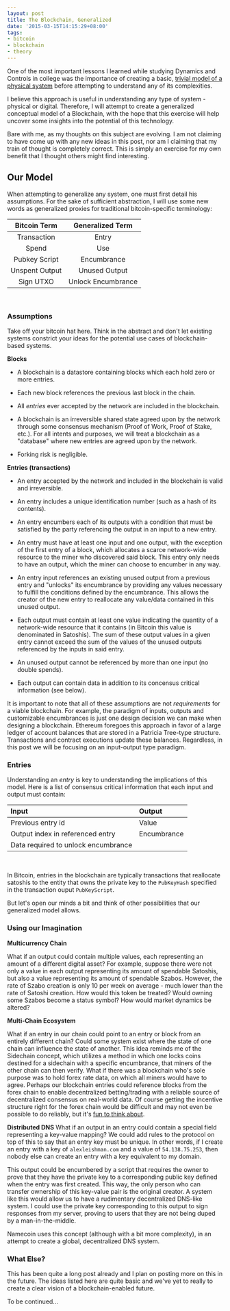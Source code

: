```yaml
---
layout: post
title: The Blockchain, Generalized
date: '2015-03-15T14:15:29+08:00'
tags:
- bitcoin
- blockchain
- theory
---
```


One of the most important lessons I learned while studying Dynamics and Controls in college was the importance of creating a basic, [trivial model of a physical system](http://en.wikipedia.org/wiki/Point_particle) before attempting to understand any of its complexities. 

I believe this approach is useful in understanding any type of system - physical or digital. Therefore, I will attempt to create a generalized conceptual model of a Blockchain, with the hope that this exercise will help uncover some insights into the potential of this technology.

Bare with me, as my thoughts on this subject are evolving. I am not claiming to have come up with any new ideas in this post, nor am I claiming that my train of thought is completely correct. This is simply an exercise for my own benefit that I thought others might find interesting.

## Our Model

When attempting to generalize any system, one must first detail his assumptions. For the sake of sufficient abstraction, I will use some new words as generalized proxies for traditional bitcoin-specific terminology:


| Bitcoin Term      | Generalized Term    |
| :-------------:   | :-------------:     |
| Transaction       | Entry               |
| Spend             | Use                 |
| Pubkey Script     | Encumbrance         |
| Unspent Output    | Unused Output       |
| Sign UTXO         | Unlock Encumbrance  |

<br/>

### Assumptions

Take off your bitcoin hat here. Think in the abstract and don't let existing systems constrict your ideas for the potential use cases of blockchain-based systems.

<b>Blocks</b>

- A blockchain is a datastore containing blocks which each hold zero or more entries.

- Each new block references the previous last block in the chain.

- All *entries* ever accepted by the network are included in the blockchain.

- A blockchain is an irreversible shared state agreed upon by the network through some consensus mechanism (Proof of Work, Proof of Stake, etc.). For all intents and purposes, we will treat a blockchain as a "database" where new entries are agreed upon by the network.

- Forking risk is negligible.

<b>Entries (transactions)</b>

- An entry accepted by the network and included in the blockchain is valid and irreversible.

- An entry includes a unique identification number (such as a hash of its contents).

- An entry encumbers each of its outputs with a condition that must be satisfied by the party referencing the output in an input to a new entry.

- An entry must have at least one input and one output, with the exception of the first entry of a block, which allocates a scarce network-wide resource to the miner who discovered said block. This entry only needs to have an output, which the miner can choose to encumber in any way.

- An entry input references an existing unused output from a previous entry and "unlocks" its encumbrance by providing any values necessary to fulfill the conditions defined by the encumbrance. This allows the creator of the new entry to reallocate any value/data contained in this unused output.

- Each output must contain at least one value indicating the quantity of a network-wide resource that it contains (in Bitcoin this value is denominated in Satoshis). The sum of these output values in a given entry cannot exceed the sum of the values of the unused outputs referenced by the inputs in said entry.

- An unused output cannot be referenced by more than one input (no double spends).

- Each output can contain data in addition to its concensus critical information (see below).

It is important to note that all of these assumptions are not *requirements* for a viable blockchain. For example, the paradigm of inputs, outputs and customizable encumbrances is just one design decision we can make when designing a blockchain. Ethereum foregoes this approach in favor of a large ledger of account balances that are stored in a Patricia Tree-type structure. Transactions and contract executions update these balances. Regardless, in this post we will be focusing on an input-output type paradigm.

### Entries

Understanding an *entry* is key to understanding the implications of this model. Here is a list of consensus critical information that each input and output must contain:


| Input                               | Output          |
| :-------------                      | :-------------  |
| Previous entry id                   | Value           |
| Output index in referenced entry    | Encumbrance     |
| Data required to unlock encumbrance |                 |


<br/>


In Bitcoin, entries in the blockchain are typically transactions that reallocate satoshis to the entity that owns the private key to the `PubKeyHash` specified in the transaction ouput `PubKeyScript`.

But let's open our minds a bit and think of other possibilities that our generalized model allows.

### Using our Imagination

<b>Multicurrency Chain</b>

What if an output could contain multiple values, each representing an amount of a different digital asset? For example, suppose there were not  only a value in each output representing its amount of spendable Satoshis, but also a value representing its amount of spendable Szabos. However, the rate of Szabo creation is only 10 per week on average - much lower than the rate of Satoshi creation. How would this token be treated? Would owning some Szabos become a status symbol? How would market dynamics be altered?

<b>Multi-Chain Ecosystem</b>

What if an entry in our chain could point to an entry or block from an entirely different chain? Could some system exist where the state of one chain can influence the state of another. This idea reminds me of the Sidechain concept, which utilizes a method in which one locks coins destined for a sidechain with a specific encumbrance, that miners of the other chain can then verify. What if there was a blockchain who's sole purpose was to hold forex rate data, on which all miners would have to agree. Perhaps our blockchain entries could reference blocks from the forex chain to enable decentralized betting/trading with a reliable source of decentralized consensus on real-world data. Of course getting the incentive structure right for the forex chain would be difficult and may not even be possible to do reliably, but it's [fun to think about](https://blog.ethereum.org/2014/03/28/schellingcoin-a-minimal-trust-universal-data-feed/).

<b>Distributed DNS</b>
What if an output in an entry could contain a special field representing a key-value mapping? We could add rules to the protocol on top of this to say that an entry key must be unique. In other words, if I create an entry with a key of `alexleishman.com` and a value of `54.138.75.253`, then nobody else can create an entry with a key equivalent to my domain. 

This output could be encumbered by a script that requires the owner to prove that they have the private key to a corresponding public key defined when the entry was first created. This way, the only person who can transfer ownership of this key-value pair is the original creator. A system like this would allow us to have a rudimentary decentralized DNS-like system. I could use the private key corresponding to this output to sign responses from my server, proving to users that they are not being duped by a man-in-the-middle.

Namecoin uses this concept (although with a bit more complexity), in an attempt to create a global, decentralized DNS system.

### What Else?

This has been quite a long post already and I plan on posting more on this in the future. The ideas listed here are quite basic and we've yet to really to create a clear vision of a blockchain-enabled future.

To be continued...


